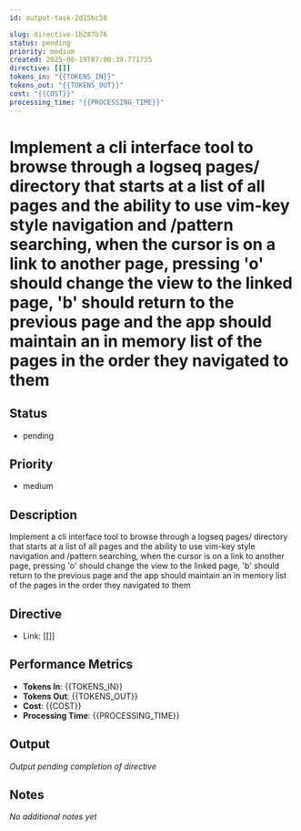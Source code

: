 ```yaml
---
id: output-task-2d15bc58

slug: directive-1b287b76
status: pending
priority: medium
created: 2025-06-19T07:00:39.771735
directive: [[]]
tokens_in: "{{TOKENS_IN}}"
tokens_out: "{{TOKENS_OUT}}"
cost: "{{COST}}"
processing_time: "{{PROCESSING_TIME}}"
---
```


# Implement a cli interface tool to browse through a logseq pages/ directory that starts at a list of all pages and the ability to use vim-key style navigation and /pattern searching, when the cursor is on a link to another page, pressing &#x27;o&#x27; should change the view to the linked page, &#x27;b&#x27; should return to the previous page and the app should maintain an in memory list of the pages in the order they navigated to them

## Status
- pending

## Priority  
- medium

## Description
Implement a cli interface tool to browse through a logseq pages/ directory that starts at a list of all pages and the ability to use vim-key style navigation and /pattern searching, when the cursor is on a link to another page, pressing &#x27;o&#x27; should change the view to the linked page, &#x27;b&#x27; should return to the previous page and the app should maintain an in memory list of the pages in the order they navigated to them

## Directive
- Link: [[]]

## Performance Metrics
- **Tokens In**: {{TOKENS_IN}}
- **Tokens Out**: {{TOKENS_OUT}}  
- **Cost**: {{COST}}
- **Processing Time**: {{PROCESSING_TIME}}

## Output
_Output pending completion of directive_

## Notes
_No additional notes yet_